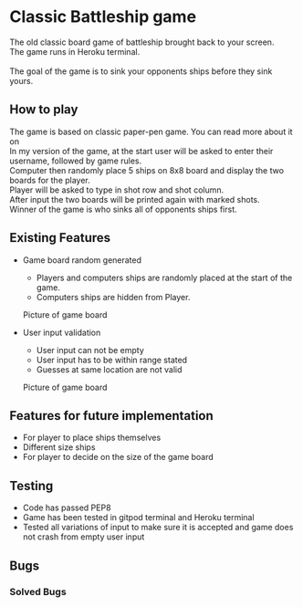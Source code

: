 # Classic Battleship game
The old classic board game of battleship brought back to your screen.<br>
The game runs in Heroku terminal.<br>
<br>
The goal of the game is to sink your opponents ships before they sink yours.<br> 
<link future link when project is live on heroku>

## How to play
The game is based on classic paper-pen game. You can read more about it on <link wikipedia><br>
In my version of the game, at the start user will be asked to enter their username, followed by game rules.<br>
Computer then randomly place 5 ships on 8x8 board and display the two boards for the player.<br>
Player will be asked to type in shot row and shot column.<br>
After input the two boards will be printed again with marked shots.<br>
Winner of the game is who sinks all of opponents ships first.

## Existing Features
* Game board random generated 
    * Players and computers ships are randomly placed at the start of the game.
    * Computers ships are hidden from Player.

    Picture of game board

* User input validation
    * User input can not be empty
    * User input has to be within range stated
    * Guesses at same location are not valid

    Picture of game board 

## Features for future implementation 
* For player to place ships themselves
* Different size ships
* For player to decide on the size of the game board

## Testing
* Code has passed PEP8
* Game has been tested in gitpod terminal and Heroku terminal 
* Tested all variations of input to make sure it is accepted and game does not crash
from empty user input

## Bugs

### Solved Bugs